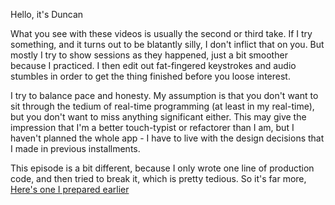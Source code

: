Hello, it's Duncan

What you see with these videos is usually the second or third take. If I try something, and it turns out to be blatantly silly, I don't inflict that on you. But mostly I try to show sessions as they happened, just a bit smoother because I practiced. I then edit out fat-fingered keystrokes and audio stumbles in order to get the thing finished before you loose interest.

I try to balance pace and honesty. My assumption is that you don't want to sit through the tedium of real-time programming (at least in my real-time), but you don't want to miss anything significant either. This may give the impression that I'm a better touch-typist or refactorer than I am, but I haven't planned the whole app - I have to live with the design decisions that I made in previous installments.

This episode is a bit different, because I only wrote one line of production code, and then tried to break it, which is pretty tedious. So it's far more, [Here's one I prepared earlier](https://www.amazon.co.uk/dp/0857835130)
